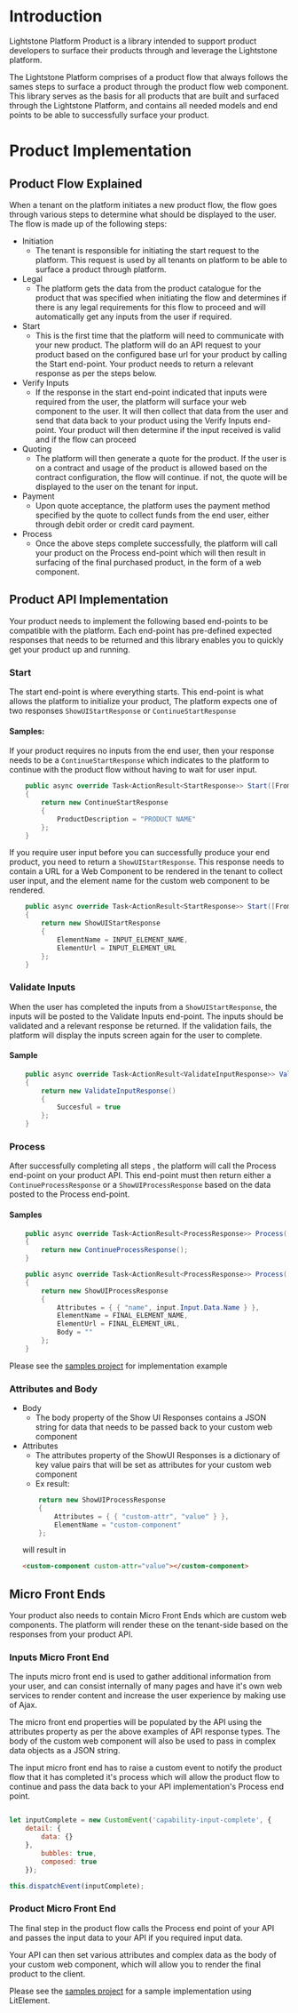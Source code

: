 # Introduction

Lightstone Platform Product is a library intended to support product developers to surface their products through and leverage the Lightstone platform.

The Lightstone Platform comprises of a product flow that always follows the sames steps to surface a product through the product flow web component. This library serves as the basis for all products that are built and surfaced through the Lightstone Platform, and contains all needed models and end points to be able to successfully surface your product.
# Product Implementation
## Product Flow Explained

When a tenant on the platform initiates a new product flow, the flow goes through various steps to determine what should be displayed to the user. The flow is made up of the following steps:

- Initiation
    - The tenant is responsible for initiating the start request to the platform. This request is used by all tenants on platform to be able to surface a product through platform.
- Legal
    - The platform gets the data from the product catalogue for the product that was specified when initiating the flow and determines if there is any legal requirements for this flow to proceed and will automatically get any inputs from the user if required.
- Start
    - This is the first time that the platform will need to communicate with your new product. The platform will do an API request to your product based on the configured base url for your product by calling the Start end-point.  Your product needs to return a relevant response as per the steps below.
- Verify Inputs
    - If the response in the start end-point indicated that inputs were required from the user, the platform will surface your web component to the user. It will then collect that data from the user and send that data back to your product using the Verify Inputs end-point. Your product will then determine if the input received is valid and if the flow can proceed
- Quoting
    - The platform will then generate a quote for the product. If the user is on a contract and usage of the product is allowed based on the contract configuration, the flow will continue. if not, the quote will be displayed to the user on the tenant for input.
- Payment
    - Upon quote acceptance, the platform uses the payment method specified by the quote to collect funds from the end user, either through debit order or credit card payment.
- Process
    - Once the above steps complete successfully, the platform will call your product on the Process end-point which will then result in surfacing of the final purchased product, in the form of a web component.
## Product API Implementation

Your product needs to implement the following based end-points to be compatible with the platform. Each end-point has pre-defined expected responses that needs to be returned and this library enables you to quickly get your product up and running.
### Start

The start end-point is where everything starts. This end-point is what allows the platform to initialize your product, The platform expects one of two responses ``` ShowUIStartResponse ``` or ``` ContinueStartResponse ```

#### Samples:

If your product requires no inputs from the end user, then your response needs to be a ```ContinueStartResponse``` which indicates to the platform to continue with the product flow without having to wait for user input.

``` C#
    public async override Task<ActionResult<StartResponse>> Start([FromBody] ProductFlowInstanceStartModel input)
    {
        return new ContinueStartResponse
        {
            ProductDescription = "PRODUCT NAME"
        };
    }
```

If you require user input before you can successfully produce your end product, you need to return a ```ShowUIStartResponse```. This response needs to contain a URL for a Web Component to be rendered in the tenant to collect user input, and the element name for the custom web component to be rendered.

``` C#
    public async override Task<ActionResult<StartResponse>> Start([FromBody] ProductFlowInstanceStartModel input)
    {
        return new ShowUIStartResponse
        {
            ElementName = INPUT_ELEMENT_NAME,
            ElementUrl = INPUT_ELEMENT_URL
        };
    }
```
### Validate Inputs

When the user has completed the inputs from a ```ShowUIStartResponse```, the inputs will be posted to the Validate Inputs end-point. The inputs should be validated and a relevant response be returned. If the validation fails, the platform will display the inputs screen again for the user to complete.

#### Sample

``` C#
    public async override Task<ActionResult<ValidateInputResponse>> ValidateInputs([FromBody] ProductFlowInstanceInput<HelloWorldInput> input)
    {
        return new ValidateInputResponse()
        {
            Succesful = true
        };
    }

```
### Process

After successfully completing all steps , the platform will call the Process end-point on your product API. This end-point must then return either a ```ContinueProcessResponse``` or a ```ShowUIProcessResponse``` based on the data posted to the Process end-point.

#### Samples

``` C#
    public async override Task<ActionResult<ProcessResponse>> Process([FromBody] ProductFlowInstanceProcessModel<HelloWorldInput> input)
    {
        return new ContinueProcessResponse();
    }
```

``` C#
    public async override Task<ActionResult<ProcessResponse>> Process([FromBody] ProductFlowInstanceProcessModel<HelloWorldInput> input)
    {
        return new ShowUIProcessResponse
        {
            Attributes = { { "name", input.Input.Data.Name } },
            ElementName = FINAL_ELEMENT_NAME,
            ElementUrl = FINAL_ELEMENT_URL,
            Body = ""
        };
    }
```

Please see the [samples project](https://github.com/Lightstone-Group/Product.Sample.AspDotNet) for implementation example

### Attributes and Body

- Body
    - The body property of the Show UI Responses contains a JSON string for data that needs to be passed back to your custom web component
- Attributes
    - The attributes property of the ShowUI Responses is a dictionary of key value pairs that will be set as attributes for your custom web component
    - Ex result: 
    ``` C#
        return new ShowUIProcessResponse
        {
            Attributes = { { "custom-attr", "value" } },
            ElementName = "custom-component"
        };
    ```
    will result in
    ```html 
    <custom-component custom-attr="value"></custom-component> 
    ```

## Micro Front Ends

Your product also needs to contain Micro Front Ends which are custom web components.  The platform will render these on the tenant-side based on the responses from your product API.

### Inputs Micro Front End

The inputs micro front end is used to gather additional information from your user, and can consist internally of many pages and have it's own web services to render content and increase the user experience by making use of Ajax.

The micro front end properties will be populated by the API using the attributes property as per the above examples of API response types. The body of the custom web component will also be used to pass in complex data objects as a JSON string.

The input micro front end has to raise a custom event to notify the product flow that it has completed it's process which will allow the product flow to continue and pass the data back to your API implementation's Process end point.

``` javascript

let inputComplete = new CustomEvent('capability-input-complete', {
    detail: {
        data: {}
    },
        bubbles: true,
        composed: true
    });

this.dispatchEvent(inputComplete);

```

### Product Micro Front End

The final step in the product flow calls the Process end point of your API and passes the input data to your API if you required input data.

Your API can then set various attributes and complex data as the body of your custom web component, which will allow you to render the final product to the client.

Please see the [samples project](https://github.com/Lightstone-Group/Product.Sample.AspDotNet) for a sample implementation using LitElement.